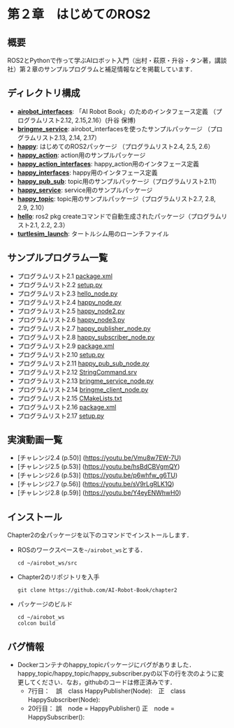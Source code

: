 # 第２章　はじめてのROS2
## 概要
ROS2とPythonで作って学ぶAIロボット入門（出村・萩原・升谷・タン著，講談社）第２章のサンプルプログラムと補足情報などを掲載しています．

## ディレクトリ構成
- **[airobot_interfaces](airobot_interfaces)**: 「AI Robot Book」のためのインタフェース定義 （プログラムリスト2.12, 2.15,2.16）(升谷 保博) 
- **[bringme_service](bringme_service)**: airobot_interfacesを使ったサンプルパッケージ （プログラムリスト2.13, 2.14, 2.17）
- **[happy](happy)**: はじめてのROS2パッケージ （プログラムリスト2.4, 2.5, 2.6）
- **[happy_action](happy_action)**: action用のサンプルパッケージ 
- **[happy_action_interfaces](happy_action_interfaces)**: happy_action用のインタフェース定義 
- **[happy_interfaces](happy_interfaces)**: happy用のインタフェース定義 
- **[happy_pub_sub](happy_pub_sub)**: topic用のサンプルパッケージ（プログラムリスト2.11） 
- **[happy_service](happy_service)**: service用のサンプルパッケージ 
- **[happy_topic](happy_topic)**: topic用のサンプルパッケージ（プログラムリスト2.7, 2.8, 2.9, 2.10）
- **[hello](hello)**: ros2 pkg createコマンドで自動生成されたパッケージ（プログラムリスト2.1, 2.2, 2.3）
- **[turtlesim_launch](turtlesim_launch)**: タートルシム用のローンチファイル 

## サンプルプログラム一覧
- プログラムリスト2.1 [package.xml](https://github.com/AI-Robot-Book/chapter2/blob/master/hello/package.xml)
- プログラムリスト2.2 [setup.py](https://github.com/AI-Robot-Book/chapter2/blob/master/hello/setup.py)
- プログラムリスト2.3 [hello_node.py](https://github.com/AI-Robot-Book/chapter2/blob/master/hello/hello/hello_node.py)
- プログラムリスト2.4 [happy_node.py](https://github.com/AI-Robot-Book/chapter2/blob/master/happy/happy/happy_node.py)
- プログラムリスト2.5 [happy_node2.py](https://github.com/AI-Robot-Book/chapter2/blob/master/happy/happy/happy_node2.py)
- プログラムリスト2.6 [happy_node3.py](https://github.com/AI-Robot-Book/chapter2/blob/master/happy/happy/happy_node3.py)
- プログラムリスト2.7 [happy_publisher_node.py](https://github.com/AI-Robot-Book/chapter2/blob/master/happy_topic/happy_topic/happy_publisher_node.py)
- プログラムリスト2.8 [happy_subscriber_node.py](https://github.com/AI-Robot-Book/chapter2/blob/master/happy_topic/happy_topic/happy_subscriber_node.py)
- プログラムリスト2.9 [package.xml](https://github.com/AI-Robot-Book/chapter2/blob/master/happy_topic/package.xml)
- プログラムリスト2.10 [setup.py](https://github.com/AI-Robot-Book/chapter2/blob/master/happy_topic/setup.py)
- プログラムリスト2.11 [happy_pub_sub_node.py](https://github.com/AI-Robot-Book/chapter2/tree/master/happy_pub_sub/happy_pub_sub)
- プログラムリスト2.12 [StringCommand.srv](https://github.com/AI-Robot-Book/chapter2/blob/master/airobot_interfaces/srv/StringCommand.srv)
- プログラムリスト2.13 [bringme_service_node.py](https://github.com/AI-Robot-Book/chapter2/blob/master/bringme_service/bringme_service/bringme_service_node.py)
- プログラムリスト2.14 [bringme_client_node.py](https://github.com/AI-Robot-Book/chapter2/blob/master/bringme_service/bringme_service/bringme_client_node.py)
- プログラムリスト2.15 [CMakeLists.txt](https://github.com/AI-Robot-Book/chapter2/blob/master/airobot_interfaces/CMakeLists.txt)
- プログラムリスト2.16 [package.xml](https://github.com/AI-Robot-Book/chapter2/blob/master/airobot_interfaces/package.xml)
- プログラムリスト2.17 [setup.py](https://github.com/AI-Robot-Book/chapter2/blob/master/bringme_service/setup.py)

## 実演動画一覧  
- [チャレンジ2.4 (p.50)] (https://youtu.be/Vmu8w7EW-7U)  
- [チャレンジ2.5 (p.53)] (https://youtu.be/hsBdCBVgmQY)  
- [チャレンジ2.6 (p.53)] (https://youtu.be/p6whfw_g6TU)  
- [チャレンジ2.7 (p.56)] (https://youtu.be/sV9rLgRLK1Q)  
- [チャレンジ2.8 (p.59)] (https://youtu.be/Y4eyENWhwH0)  


## インストール
Chapter2の全パッケージを以下のコマンドでインストールします．
- ROSのワークスペースを`~/airobot_ws`とする．
  ```
  cd ~/airobot_ws/src
  ```

- Chapter2のリポジトリを入手
  ```
  git clone https://github.com/AI-Robot-Book/chapter2
  ```
  
- パッケージのビルド   
  ```
  cd ~/airobot_ws  
  colcon build
  ```



## バグ情報
- Dockerコンテナのhappy_topicパッケージにバグがありました．happy_topic/happy_topic/happy_subscriber.pyの以下の行を次のように変更してください．なお，githubのコードは修正済みです．
  - 7行目：　誤　class HappyPublisher(Node):　正　class HappySubscriber(Node):　　
  - 20行目： 誤　node = HappyPublisher()      正　node = HappySubscriber():　

